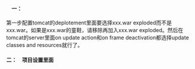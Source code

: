 ﻿#### 　一：
第一步配置tomcat的deplotement里面要选择xxx.war exploded而不是xxx.war。如果是xxx.war的童鞋，请移除再加入xxx.war exploded。然后在tomcat的server里面on update action和on frame deactivation都选择update classes and resources就行了。
#### 二：　项目设置里面
